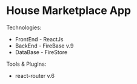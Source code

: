 # House Marketplace App

Technologies: 
* FrontEnd - ReactJs
* BackEnd - FireBase v.9
* DataBase - FireStore 

Tools & PlugIns:
* react-router v.6 